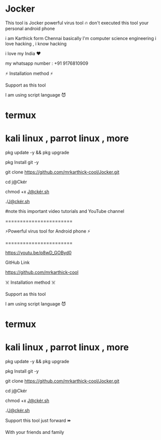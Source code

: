# Jocker
This tool is  Jocker powerful  virus tool  🔥 don't executed this tool your personal android phone 

i am Karthick form Chennai 
basically I'm computer science engineering 
i love hacking , i know hacking 

i love my India ❤️ 

my whatsapp number : +91 9176810909



⚡ Installation method ⚡

Support as this tool

I am using script language 😈 

# termux 
# kali linux , parrot linux , more 


pkg update -y && pkg upgrade 

pkg Install git -y

git clone  https://github.com/mrkarthick-cool/Jocker.git

cd j@Ckér

chmod +x J@ckér.sh

./J@ckér.sh


#note this important 
video tutorials and YouTube channel

=======================

⚡Powerful virus tool for Android phone  ⚡

=======================

https://youtu.be/p8wD_GOByd0

GitHub Link

 https://github.com/mrkarthick-cool

☠️ Installation method  ☠️

Support as this tool

I am using script language 😈 

# termux 

# kali linux , parrot linux , more 

pkg update -y && pkg upgrade 

pkg Install git -y

git clone  https://github.com/mrkarthick-cool/Jocker.git

cd j@Ckér

chmod +x J@ckér.sh

./J@ckér.sh

Support this tool just forward ⏩ 

With your friends and family
